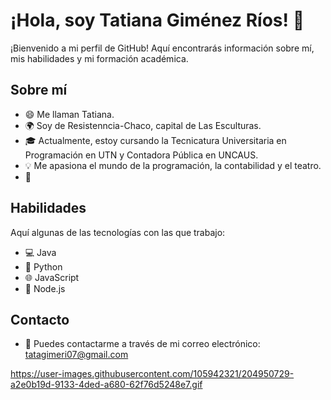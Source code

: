 # ¡Hola, soy Tatiana Giménez Ríos! 👋

¡Bienvenido a mi perfil de GitHub! Aquí encontrarás información sobre mí, mis habilidades y mi formación académica.

## Sobre mí

- 😄 Me llaman Tatiana.
- 🌍 Soy de Resistenncia-Chaco, capital de Las Esculturas.
- 🎓 Actualmente, estoy cursando la Tecnicatura Universitaria en Programación en UTN y Contadora Pública en UNCAUS.
- 💡 Me apasiona el mundo de la programación, la contabilidad y el teatro.
- 💟 

## Habilidades

Aquí algunas de las tecnologías con las que trabajo:

- 💻 Java
- 🐍 Python
- 🌐 JavaScript
- 🚀 Node.js

## Contacto

- 📧 Puedes contactarme a través de mi correo electrónico: tatagimeri07@gmail.com

  

https://user-images.githubusercontent.com/105942321/204950729-a2e0b19d-9133-4ded-a680-62f76d5248e7.gif
